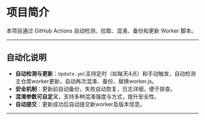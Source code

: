 
# 项目简介

本项目通过 GitHub Actions 自动检测、拉取、混淆、备份和更新 Worker 脚本。


---

## 自动化说明

- **自动检测与更新**：`Update.yml`支持定时（如每天4点）和手动触发，自动检测主仓库worker更新，自动再次混淆、备份、替换worker.js。
- **安全机制**：更新前自动备份，失败自动恢复，日志详细，便于排查。
- **混淆参数可自定义**，支持多种混淆强度与方式，提升安全性。
- **自动提交**：更新成功后自动提交新worker及版本信息。

---
